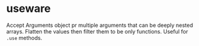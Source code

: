 # useware
Accept Arguments object pr multiple arguments that can be deeply nested arrays. Flatten the values then filter them to be only functions. Useful for `.use` methods.
